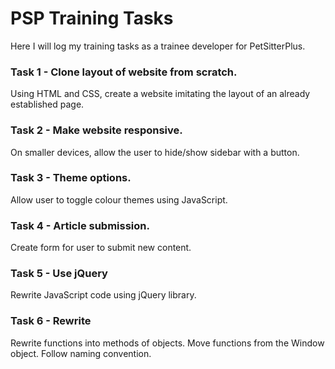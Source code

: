 # PSP Training Tasks

Here I will log my training tasks as a trainee developer for PetSitterPlus. 

### Task 1 - Clone layout of website from scratch. 
Using HTML and CSS, create a website imitating the layout of an already established page.

### Task 2 - Make website responsive.
On smaller devices, allow the user to hide/show sidebar with a button.

### Task 3 - Theme options.
Allow user to toggle colour themes using JavaScript.

### Task 4 - Article submission. 
Create form for user to submit new content. 

### Task 5 - Use jQuery
Rewrite JavaScript code using jQuery library. 

### Task 6 - Rewrite
Rewrite functions into methods of objects. Move functions from the Window object. Follow naming convention.